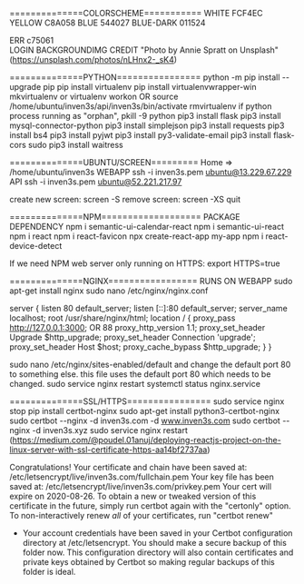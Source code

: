 ==============COLORSCHEME===========
WHITE		FCF4EC
YELLOW		C8A058
BLUE		544027
BLUE-DARK	011524

ERR			c75061	
LOGIN BACKGROUNDIMG CREDIT "Photo by Annie Spratt on Unsplash" (https://unsplash.com/photos/nLHnx2-_sK4)

==============PYTHON================
python -m pip install --upgrade pip
pip install virtualenv
pip install virtualenvwrapper-win
mkvirtualenv <projectname> or virtualenv <projectname>
workon <projectname> OR source /home/ubuntu/inven3s/api/inven3s/bin/activate
rmvirtualenv <projectname>
if python process running as "orphan", pkill -9 python
pip3 install flask
pip3 install mysql-connector-python
pip3 install simplejson
pip3 install requests
pip3 install bs4
pip3 install pyjwt
pip3 install py3-validate-email
pip3 install flask-cors
sudo pip3 install waitress

==============UBUNTU/SCREEN=========
Home => /home/ubuntu/inven3s
WEBAPP 	ssh -i inven3s.pem ubuntu@13.229.67.229
API 	ssh -i inven3s.pem ubuntu@52.221.217.97

create new screen: screen -S <screenname>
remove screen: screen -XS <screennumber> quit

==============NPM===================
PACKAGE DEPENDENCY
npm i semantic-ui-calendar-react
npm i semantic-ui-react
npm i react
npm i react-favicon
npx create-react-app my-app
npm i react-device-detect

If we need NPM web server only running on HTTPS:
export HTTPS=true

==============NGINX=================
RUNS ON WEBAPP
sudo apt-get install nginx
sudo nano /etc/nginx/nginx.conf

server {
   listen         80 default_server;
   listen         [::]:80 default_server;
   server_name    localhost;
   root           /usr/share/nginx/html;
   location / {
       proxy_pass http://127.0.0.1:3000; OR 88
       proxy_http_version 1.1;
       proxy_set_header Upgrade $http_upgrade;
       proxy_set_header Connection 'upgrade';
       proxy_set_header Host $host;
       proxy_cache_bypass $http_upgrade;
   }
}

sudo nano /etc/nginx/sites-enabled/default and change the default port 80 to something else. this file uses the default port 80 which needs to be changed. 
sudo service nginx restart
systemctl status nginx.service 

==============SSL/HTTPS================
sudo service nginx stop
pip install certbot-nginx
sudo apt-get install python3-certbot-nginx
sudo certbot --nginx -d inven3s.com -d www.inven3s.com
sudo certbot --nginx -d inven3s.xyz
sudo service nginx restart
(https://medium.com/@poudel.01anuj/deploying-reactjs-project-on-the-linux-server-with-ssl-certificate-https-aa14bf2737aa)

 Congratulations! Your certificate and chain have been saved at:
   /etc/letsencrypt/live/inven3s.com/fullchain.pem
   Your key file has been saved at:
   /etc/letsencrypt/live/inven3s.com/privkey.pem
   Your cert will expire on 2020-08-26. To obtain a new or tweaked
   version of this certificate in the future, simply run certbot again
   with the "certonly" option. To non-interactively renew *all* of
   your certificates, run "certbot renew"
 - Your account credentials have been saved in your Certbot
   configuration directory at /etc/letsencrypt. You should make a
   secure backup of this folder now. This configuration directory will
   also contain certificates and private keys obtained by Certbot so
   making regular backups of this folder is ideal.